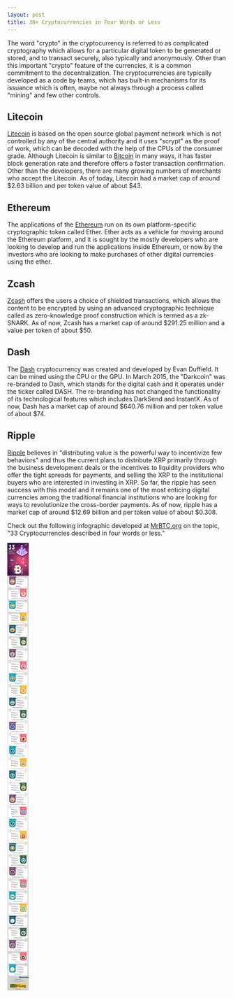 ```yaml
---
layout: post
title: 30+ Cryptocurrencies in Four Words or Less
---
```


The word "crypto" in the cryptocurrency is referred to as complicated cryptography which allows for a particular digital token to be generated or stored, and to transact securely, also typically and anonymously. Other than this important "crypto" feature of the currencies, it is a common commitment to the decentralization. The cryptocurrencies are typically developed as a code by teams, which has built-in mechanisms for its issuance which is often, maybe not always through a process called "mining" and few other controls.

## Litecoin

<a href="https://litecoin.org/">Litecoin</a> is based on the open source global payment network which is not controlled by any of the central authority and it uses "scrypt" as the proof of work, which can be decoded with the help of the CPUs of the consumer grade. Although Litecoin is similar to <a href="https://bitcoin.org/">Bitcoin</a> in many ways, it has faster block generation rate and therefore offers a faster transaction confirmation. Other than the developers, there are many growing numbers of merchants who accept the Litecoin. As of today, Litecoin had a market cap of around $2.63 billion and per token value of about $43.

## Ethereum

The applications of the <a href="https://www.ethereum.org/">Ethereum</a> run on its own platform-specific cryptographic token called Ether. Ether acts as a vehicle for moving around the Ethereum platform, and it is sought by the mostly developers who are looking to develop and run the applications inside Ethereum, or now by the investors who are looking to make purchases of other digital currencies using the ether.

## Zcash

<a href="https://z.cash/">Zcash</a> offers the users a choice of shielded transactions, which allows the content to be encrypted by using an advanced cryptographic technique called as zero-knowledge proof construction which is termed as a zk-SNARK. As of now, Zcash has a market cap of around $291.25 million and a value per token of about $50.

## Dash

The <a href="https://www.dash.org/">Dash</a> cryptocurrency was created and developed by Evan Duffield. It can be mined using the CPU or the GPU. In March 2015, the "Darkcoin" was re-branded to Dash, which stands for the digital cash and it operates under the ticker called DASH. The re-branding has not changed the functionality of its technological features which includes DarkSend and InstantX. As of now, Dash has a market cap of around $640.76 million and per token value of about $74.

## Ripple

<a href="https://ripple.com/">Ripple</a> believes in "distributing value is the powerful way to incentivize few behaviors" and thus the current plans to distribute XRP primarily through the business development deals or the incentives to liquidity providers who offer the tight spreads for payments, and selling the XRP to the institutional buyers who are interested in investing in XRP. So far, the ripple has seen success with this model and it remains one of the most enticing digital currencies among the traditional financial institutions who are looking for ways to revolutionize the cross-border payments. As of now, ripple has a market cap of around $12.69 billion and per token value of about $0.308.

Check out the following infographic developed at <a href="https://mrbtc.org/">MrBTC.org</a> on the topic, "33 Cryptocurrencies described in four words or less."

![Cryptocurrencies)](/static/2019/06/33-cryptocurrencies-in-4-words.jpg)
